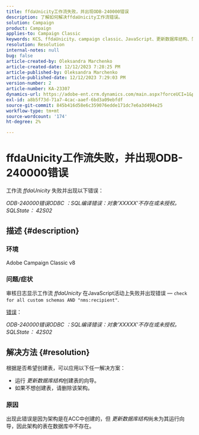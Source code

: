 ```yaml
---
title: ffdaUnicity工作流失败，并出现ODB-240000错误
description: 了解如何解决ffdaUnicity工作流错误。
solution: Campaign
product: Campaign
applies-to: Campaign Classic
keywords: KCS、ffdaUnicity、campaign classic、JavaScript、更新数据库结构、架构
resolution: Resolution
internal-notes: null
bug: false
article-created-by: Oleksandra Marchenko
article-created-date: 12/12/2023 7:28:25 PM
article-published-by: Oleksandra Marchenko
article-published-date: 12/12/2023 7:29:03 PM
version-number: 2
article-number: KA-23307
dynamics-url: https://adobe-ent.crm.dynamics.com/main.aspx?forceUCI=1&pagetype=entityrecord&etn=knowledgearticle&id=ffe1d09a-2499-ee11-be37-6045bd0065f9
exl-id: a8b5f73d-71a7-4cac-aaef-6bd3a09ebfdf
source-git-commit: 845b416d58e6c359076edde171dc7e6a3d494e25
workflow-type: tm+mt
source-wordcount: '174'
ht-degree: 2%

---
```


# ffdaUnicity工作流失败，并出现ODB-240000错误


工作流 *ffdaUnicity* 失败并出现以下错误：

*ODB-240000错误ODBC ：SQL编译错误：对象&#39;XXXXX&#39;不存在或未授权。 SQLState： 42S02*

## 描述 {#description}


### 环境

Adobe Campaign Classic v8

### 问题/症状

审核日志显示工作流 *ffdaUnicity* 在JavaScript活动上失败并出现错误 —  `check for all custom schemas AND "nms:recipient"`.

<u>错误</u>：

*ODB-240000错误ODBC ：SQL编译错误：对象&#39;XXXXX&#39;不存在或未授权。 SQLState： 42S02*


## 解决方法 {#resolution}


根据是否希望创建表，可以应用以下任一解决方案：

- 运行 *更新数据库结构*&#x200B;创建表的向导。
- 如果不想创建表，请删除该架构。


### 原因

出现此错误是因为架构是在ACC中创建的，但 *更新数据库结构*&#x200B;尚未为其运行向导，因此架构的表在数据库中不存在。

